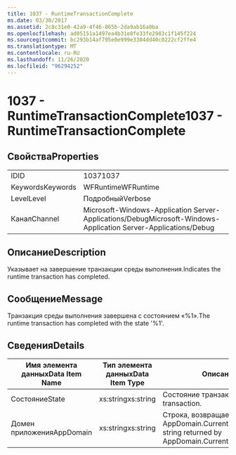 ```yaml
---
title: 1037 - RuntimeTransactionComplete
ms.date: 03/30/2017
ms.assetid: 2c8c31e0-42a9-4f46-865b-2da9ab16a0ba
ms.openlocfilehash: ad05151a1497ea4b31e0fe33fe2983c1f145f224
ms.sourcegitcommit: bc293b14af795e0e999e3304dd40c0222cf2ffe4
ms.translationtype: MT
ms.contentlocale: ru-RU
ms.lasthandoff: 11/26/2020
ms.locfileid: "96294252"
---
```

# <a name="1037---runtimetransactioncomplete"></a><span data-ttu-id="fb63e-102">1037 - RuntimeTransactionComplete</span><span class="sxs-lookup"><span data-stu-id="fb63e-102">1037 - RuntimeTransactionComplete</span></span>

## <a name="properties"></a><span data-ttu-id="fb63e-103">Свойства</span><span class="sxs-lookup"><span data-stu-id="fb63e-103">Properties</span></span>  
  
|||  
|-|-|  
|<span data-ttu-id="fb63e-104">ID</span><span class="sxs-lookup"><span data-stu-id="fb63e-104">ID</span></span>|<span data-ttu-id="fb63e-105">1037</span><span class="sxs-lookup"><span data-stu-id="fb63e-105">1037</span></span>|  
|<span data-ttu-id="fb63e-106">Keywords</span><span class="sxs-lookup"><span data-stu-id="fb63e-106">Keywords</span></span>|<span data-ttu-id="fb63e-107">WFRuntime</span><span class="sxs-lookup"><span data-stu-id="fb63e-107">WFRuntime</span></span>|  
|<span data-ttu-id="fb63e-108">Level</span><span class="sxs-lookup"><span data-stu-id="fb63e-108">Level</span></span>|<span data-ttu-id="fb63e-109">Подробный</span><span class="sxs-lookup"><span data-stu-id="fb63e-109">Verbose</span></span>|  
|<span data-ttu-id="fb63e-110">Канал</span><span class="sxs-lookup"><span data-stu-id="fb63e-110">Channel</span></span>|<span data-ttu-id="fb63e-111">Microsoft-Windows-Application Server-Applications/Debug</span><span class="sxs-lookup"><span data-stu-id="fb63e-111">Microsoft-Windows-Application Server-Applications/Debug</span></span>|  
  
## <a name="description"></a><span data-ttu-id="fb63e-112">Описание</span><span class="sxs-lookup"><span data-stu-id="fb63e-112">Description</span></span>  

 <span data-ttu-id="fb63e-113">Указывает на завершение транзакции среды выполнения.</span><span class="sxs-lookup"><span data-stu-id="fb63e-113">Indicates the runtime transaction has completed.</span></span>  
  
## <a name="message"></a><span data-ttu-id="fb63e-114">Сообщение</span><span class="sxs-lookup"><span data-stu-id="fb63e-114">Message</span></span>  

 <span data-ttu-id="fb63e-115">Транзакция среды выполнения завершена с состоянием «%1».</span><span class="sxs-lookup"><span data-stu-id="fb63e-115">The runtime transaction has completed with the state '%1'.</span></span>  
  
## <a name="details"></a><span data-ttu-id="fb63e-116">Сведения</span><span class="sxs-lookup"><span data-stu-id="fb63e-116">Details</span></span>  
  
|<span data-ttu-id="fb63e-117">Имя элемента данных</span><span class="sxs-lookup"><span data-stu-id="fb63e-117">Data Item Name</span></span>|<span data-ttu-id="fb63e-118">Тип элемента данных</span><span class="sxs-lookup"><span data-stu-id="fb63e-118">Data Item Type</span></span>|<span data-ttu-id="fb63e-119">Описание</span><span class="sxs-lookup"><span data-stu-id="fb63e-119">Description</span></span>|  
|--------------------|--------------------|-----------------|  
|<span data-ttu-id="fb63e-120">Состояние</span><span class="sxs-lookup"><span data-stu-id="fb63e-120">State</span></span>|<span data-ttu-id="fb63e-121">xs:string</span><span class="sxs-lookup"><span data-stu-id="fb63e-121">xs:string</span></span>|<span data-ttu-id="fb63e-122">Состояние транзакции.</span><span class="sxs-lookup"><span data-stu-id="fb63e-122">The state of the transaction.</span></span>|  
|<span data-ttu-id="fb63e-123">Домен приложения</span><span class="sxs-lookup"><span data-stu-id="fb63e-123">AppDomain</span></span>|<span data-ttu-id="fb63e-124">xs:string</span><span class="sxs-lookup"><span data-stu-id="fb63e-124">xs:string</span></span>|<span data-ttu-id="fb63e-125">Строка, возвращаемая AppDomain.CurrentDomain.FriendlyName.</span><span class="sxs-lookup"><span data-stu-id="fb63e-125">The string returned by AppDomain.CurrentDomain.FriendlyName.</span></span>|
